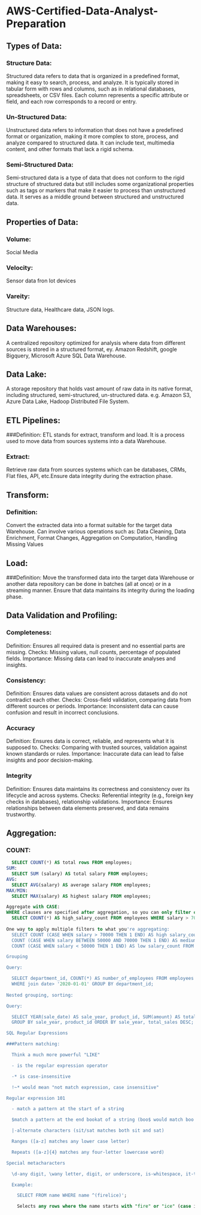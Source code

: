 # AWS-Certified-Data-Analyst-Preparation

## Types of Data:

  ### Structure Data:
  Structured data refers to data that is organized in a predefined format, making it easy to search, process, and analyze.
  It is typically stored in tabular form with rows and columns, such as in relational databases, spreadsheets, or CSV files.
  Each column represents a specific attribute or field, and each row corresponds to a record or entry.

  ### Un-Structured Data:
  Unstructured data refers to information that does not have a predefined format or organization, making it more complex
  to store, process, and analyze compared to structured data. It can include text, multimedia content, and other formats
  that lack a rigid schema.

  ### Semi-Structured Data:
  Semi-structured data is a type of data that does not conform to the rigid structure of structured data but still includes
  some organizational properties such as tags or markers that make it easier to process than unstructured data. It serves as
  a middle ground between structured and unstructured data.

## Properties of Data:
  ### Volume:
  Social Media
  ### Velocity:
  Sensor data fron Iot devices
  ### Vareity: 
  Structure data, Healthcare data, JSON logs.

## Data Warehouses:
A centralized repository optimized for analysis where data from different sources is stored in a structured format, ey. Amazon Redshift, 
google Bigquery, Microsoft Azure SQL Data Warehouse.

## Data Lake:
A storage repository that holds vast amount of raw data in its native format, including structured, semi-structured, un-structured data.
e.g. Amazon S3, Azure Data Lake, Hadoop Distributed File System.

## ETL Pipelines:
  ###Definition:
  ETL stands for extract, transform and load. It is a process used to move data from sources systems into a data Warehouse.
  ### Extract:
  Retrieve raw data from sources systems which can be databases, CRMs, Flat files, API, etc.Ensure data integrity during the extraction phase.

## Transform:
  ### Definition:
  Convert the extracted data into a format suitable for the target data Warehouse. Can involve various operations such as: Data Cleaning, Data Enrichment, Format Changes, Aggregation on Computation, Handling       Missing Values

## Load: 
  ###Definition:
  Move the transformed data into the target data Warehouse or another data repository can be done in batches (all at once) or in a streaming manner. Ensure that data maintains its integrity during the loading      phase.

## Data Validation and Profiling:
  ### Completeness:
  Definition: Ensures all required data is present and no essential parts are missing.
  Checks: Missing values, null counts, percentage of populated fields.
  Importance: Missing data can lead to inaccurate analyses and insights.

  ### Consistency:
  Definition: Ensures data values are consistent across datasets and do not contradict each other.
  Checks: Cross-field validation, comparing data from different sources or periods.
  Importance: Inconsistent data can cause confusion and result in incorrect conclusions.
  
  ### Accuracy
  Definition: Ensures data is correct, reliable, and represents what it is supposed to.
  Checks: Comparing with trusted sources, validation against known standards or rules.
  Importance: Inaccurate data can lead to false insights and poor decision-making.

  ### Integrity
  Definition: Ensures data maintains its correctness and consistency over its lifecycle and across systems.
  Checks: Referential integrity (e.g., foreign key checks in databases), relationship validations.
  Importance: Ensures relationships between data elements preserved, and data remains trustworthy.

## Aggregation:
  ### COUNT:
  ```SQL
    SELECT COUNT(*) AS total rows FROM employees;
  SUM:
    SELECT SUM (salary) AS total salary FROM employees;
  AVG:
    SELECT AVG(salary) AS average salary FROM employees;
  MAX/MIN:
    SELECT MAX(salary) AS highest salary FROM employees;

Aggregate with CASE:
  WHERE clauses are specified after aggregation, so you can only filter on one thing at a time.
    SELECT COUNT(*) AS high_salary_count FROM employees WHERE salary > 70000;
    
  One way to apply multiple filters to what you're aggregating:
    SELECT COUNT (CASE WHEN salary > 70000 THEN 1 END) AS high salary_count,
    COUNT (CASE WHEN salary BETWEEN 50000 AND 70000 THEN 1 END) AS medium_salary_count,
    COUNT (CASE WHEN salary < 50000 THEN 1 END) AS low salary_count FROM employees;

Grouping

  Query:

    SELECT department_id, COUNT(*) AS number_of_employees FROM employees 
    WHERE join date> '2020-01-01' GROUP BY department_id;
    
Nested grouping, sorting:

  Query:
  
    SELECT YEAR(sale_date) AS sale_year, product_id, SUM(amount) AS total sales FROM sales
    GROUP BY sale_year, product_id ORDER BY sale_year, total_sales DESC;

SQL Regular Expressions

  ###Pattern matching:

    Think a much more powerful "LIKE"

    - is the regular expression operator

    -* is case-insensitive

    !~* would mean "not match expression, case insensitive"

  Regular expression 101

    - match a pattern at the start of a string

    $match a pattern at the end bookat of a string (boo$ would match boo but not

    |-alternate characters (sit/sat matches both sit and sat)

    Ranges ([a-z] matches any lower case letter)

    Repeats ([a-z]{4} matches any four-letter lowercase word)

  Special metacharacters

    \d-any digit, \wany letter, digit, or underscore, is-whitespace, it-tab

    Example:

      SELECT FROM name WHERE name ^(firelice)';

      Selects any rows where the name starts with "fire" or "ice" (case insensitive)


  

